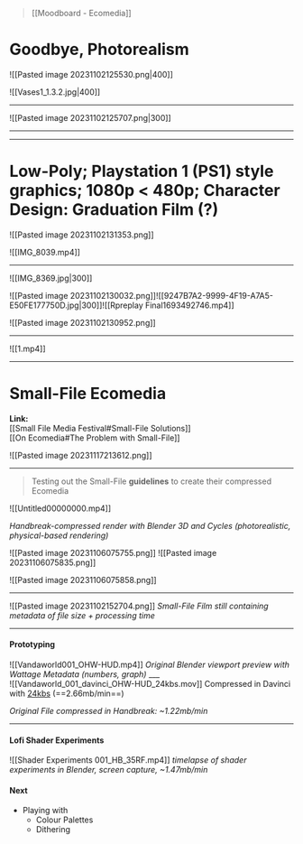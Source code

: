 
>[[Moodboard - Ecomedia]]
# Goodbye, Photorealism


![[Pasted image 20231102125530.png|400]]

![[Vases1_1.3.2.jpg|400]]

___

![[Pasted image 20231102125707.png|300]]

___


___
# Low-Poly; Playstation 1 (PS1) style graphics; 1080p < 480p; Character Design: Graduation Film (?)

![[Pasted image 20231102131353.png]]

![[IMG_8039.mp4]]
___ 


![[IMG_8369.jpg|300]]

![[Pasted image 20231102130032.png]]![[9247B7A2-9999-4F19-A7A5-E50FE177750D.jpg|300]]![[Rpreplay Final1693492746.mp4]]

![[Pasted image 20231102130952.png]]

___


![[1.mp4]]

___
# Small-File Ecomedia

**Link:**<br>[[Small File Media Festival#Small-File Solutions]]<br>[[On Ecomedia#The Problem with Small-File]]


![[Pasted image 20231117213612.png]]
___

>Testing out the Small-File **guidelines** to create their compressed Ecomedia
>
![[Untitled00000000.mp4]]

*Handbreak-compressed render with Blender 3D and Cycles (photorealistic, physical-based rendering)*


![[Pasted image 20231106075755.png]]
![[Pasted image 20231106075835.png]]

![[Pasted image 20231106075858.png]]

___

![[Pasted image 20231102152704.png]]
*Small-File Film still containing metadata of file size + processing time*

___
#### Prototyping

![[Vandaworld001_OHW-HUD.mp4]]
*Original Blender viewport preview with Wattage Metadata (numbers, graph)*
___<br>
![[Vandaworld_001_davinci_OHW-HUD_24kbs.mov]]
Compressed in Davinci with <u>24kbs</u> (==2.66mb/min==) <br>


*Original File compressed in Handbreak: ~1.22mb/min* <br>
___
#### Lofi Shader Experiments

![[Shader Experiments 001_HB_35RF.mp4]]
*timelapse of shader experiments in Blender, screen capture, ~1.47mb/min*

#### Next
- Playing with 
	- Colour Palettes
	- Dithering